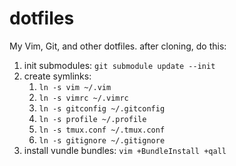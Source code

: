 # dotfiles

My Vim, Git, and other dotfiles.
after cloning, do this:

1. init submodules: ```git submodule update --init```
2. create symlinks:
    1. ```ln -s vim ~/.vim```
    2. ```ln -s vimrc ~/.vimrc```
    3. ```ln -s gitconfig ~/.gitconfig```
    4. ```ln -s profile ~/.profile```
    5. ```ln -s tmux.conf ~/.tmux.conf```
	6. ```ln -s gitignore ~/.gitignore``` 
3. install vundle bundles: ```vim +BundleInstall +qall```
